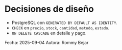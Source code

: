 # Decisiones de diseño
- PostgreSQL con `GENERATED BY DEFAULT AS IDENTITY`.
- `CHECK` en `precio`, `stock`, `cantidad`, `metodo`, `estado`.
- `ON DELETE CASCADE` en detalle y pago.

Fecha: 2025-09-04
Autora: Rommy Bejar
